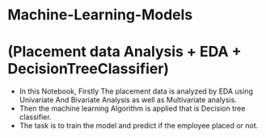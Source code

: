 # Machine-Learning-Models
# (Placement data Analysis + EDA + DecisionTreeClassifier)
* In this Notebook, Firstly The placement data is analyzed by EDA using Univariate And Bivariate Analysis as well as Multivariate analysis.
* Then the machine learning Algorithm is applied that is Decision tree classifier.
* The task is to train the model and predict if the employee placed or not.

